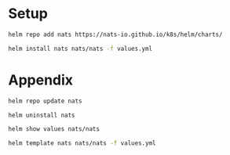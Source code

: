 # Setup

```bash
helm repo add nats https://nats-io.github.io/k8s/helm/charts/

helm install nats nats/nats -f values.yml
```

# Appendix

```bash
helm repo update nats

helm uninstall nats

helm show values nats/nats

helm template nats nats/nats -f values.yml
```